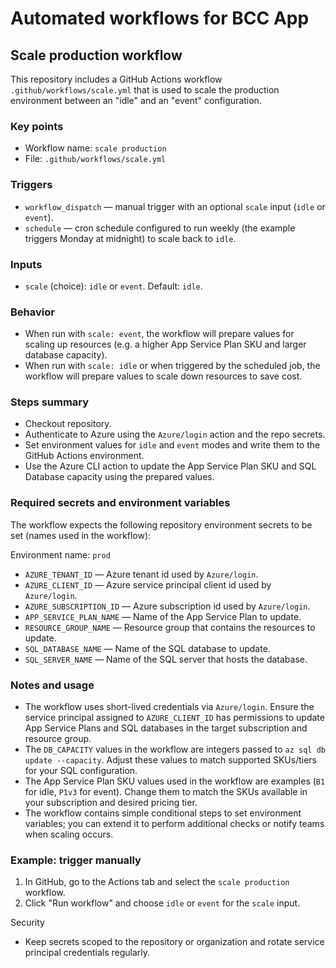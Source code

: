 # Automated workflows for BCC App

## Scale production workflow

This repository includes a GitHub Actions workflow `.github/workflows/scale.yml` that is used to scale the production environment between an "idle" and an "event" configuration.

### Key points

- Workflow name: `scale production`
- File: `.github/workflows/scale.yml`

### Triggers

- `workflow_dispatch` — manual trigger with an optional `scale` input (`idle` or `event`).
- `schedule` — cron schedule configured to run weekly (the example triggers Monday at midnight) to scale back to `idle`.

### Inputs

- `scale` (choice): `idle` or `event`. Default: `idle`.

### Behavior

- When run with `scale: event`, the workflow will prepare values for scaling up resources (e.g. a higher App Service Plan SKU and larger database capacity).
- When run with `scale: idle` or when triggered by the scheduled job, the workflow will prepare values to scale down resources to save cost.

### Steps summary

- Checkout repository.
- Authenticate to Azure using the `Azure/login` action and the repo secrets.
- Set environment values for `idle` and `event` modes and write them to the GitHub Actions environment.
- Use the Azure CLI action to update the App Service Plan SKU and SQL Database capacity using the prepared values.

### Required secrets and environment variables

The workflow expects the following repository environment secrets to be set (names used in the workflow):

Environment name: `prod`

- `AZURE_TENANT_ID` — Azure tenant id used by `Azure/login`.
- `AZURE_CLIENT_ID` — Azure service principal client id used by `Azure/login`.
- `AZURE_SUBSCRIPTION_ID` — Azure subscription id used by `Azure/login`.
- `APP_SERVICE_PLAN_NAME` — Name of the App Service Plan to update.
- `RESOURCE_GROUP_NAME` — Resource group that contains the resources to update.
- `SQL_DATABASE_NAME` — Name of the SQL database to update.
- `SQL_SERVER_NAME` — Name of the SQL server that hosts the database.

### Notes and usage

- The workflow uses short-lived credentials via `Azure/login`. Ensure the service principal assigned to `AZURE_CLIENT_ID` has permissions to update App Service Plans and SQL databases in the target subscription and resource group.
- The `DB_CAPACITY` values in the workflow are integers passed to `az sql db update --capacity`. Adjust these values to match supported SKUs/tiers for your SQL configuration.
- The App Service Plan SKU values used in the workflow are examples (`B1` for idle, `P1v3` for event). Change them to match the SKUs available in your subscription and desired pricing tier.
- The workflow contains simple conditional steps to set environment variables; you can extend it to perform additional checks or notify teams when scaling occurs.

### Example: trigger manually

1. In GitHub, go to the Actions tab and select the `scale production` workflow.
2. Click "Run workflow" and choose `idle` or `event` for the `scale` input.

Security

- Keep secrets scoped to the repository or organization and rotate service principal credentials regularly.
